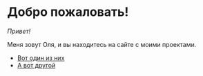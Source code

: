 # Добро пожаловать!

*Привет!*

Меня зовут Оля, и вы находитесь на сайте с моими проектами.

- [Вот один из них](https://wndrolga.github.io/projects/flower/)
- [А вот другой](https://wndrolga.github.io/projects/circle%20things/)
